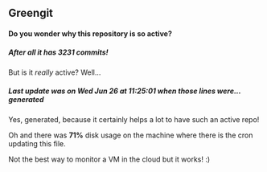 ## Greengit

#### Do you wonder why this repository is so active?

##### After all it has 3231 commits!

But is it *really* active? Well...

##### Last update was on Wed Jun 26 at 11:25:01 when those lines were... generated

Yes, generated, because it certainly helps a lot to have such an active repo!

Oh and there was **71%** disk usage on the machine
where there is the cron updating this file.

Not the best way to monitor a VM in the cloud but it works! :)

